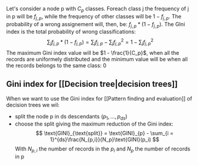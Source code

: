Let's consider a node p with $C_p$ classes. Foreach class j the frequency of j in p will be $f_{j,p}$, while the frequency of other classes will be $1 - f_{j,p}$. The probability of a wrong assignement will, then, be: $f_{j,p} * (1 - f_{j,p})$. The GIni index is the total probability of wrong classifications: 
$$
\sum_j f_{j,p} * (1 - f_{j,p}) = \sum_j f_{j,p} - \sum_j f_{j,p}^2 = 1 - \sum_j f_{j,p}^2 
$$
The maximum Gini index value will be $1 - \frac{1}{C_p}$, when all the records are uniformely distributed and the minimum value will be when all the records belongs to the same class: 0

## Gini index for [[Decision tree|decision trees]]
When we want to use the Gini index for [[Pattern finding and evaluation]] of decision trees we wil:
- split the node p in ds descendants ($p_1, \dots, p_{ds}$)
- choose the split giving the maximum reduction of the Gini index:
	$$
	\text{GINI}_{\text{split}} = \text{GINI}_{p} - \sum_{i = 1}^{ds}\frac{N_{p,i}}{N_p}\text{GINI}(p_i) 
	$$
	With $N_{p,i}$ the number of records in the $p_i$ and $N_p$ the number of records in p